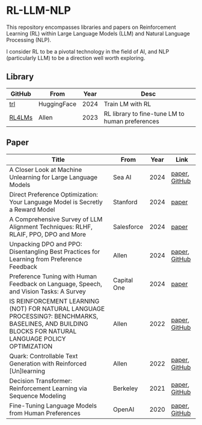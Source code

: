 # RL-LLM-NLP
This repository encompasses libraries and papers on Reinforcement Learning (RL) within Large Language Models (LLM) and Natural Language Processing (NLP).

I consider RL to be a pivotal technology in the field of AI, and NLP (particularly LLM) to be a direction well worth exploring.

## Library

| GitHub                                      | From        | Year | Desc                                            |
| ------------------------------------------- | ----------- | ---- | ----------------------------------------------- |
| [trl](https://github.com/huggingface/trl)   | HuggingFace | 2024 | Train LM with RL                                |
| [RL4LMs](https://github.com/allenai/RL4LMs) | Allen       | 2023 | RL library to fine-tune LM to human preferences |

## Paper

| Title                                                        | From        | Year | Link                                                         |
| ------------------------------------------------------------ | ----------- | ---- | ------------------------------------------------------------ |
| A Closer Look at Machine Unlearning for Large Language Models | Sea AI      | 2024 | [paper](https://arxiv.org/abs/2410.08109v1), [GitHub](https://github.com/sail-sg/closer-look-LLM-unlearning) |
| Direct Preference Optimization: Your Language Model is Secretly a Reward Model | Stanford    | 2024 | [paper](https://arxiv.org/abs/2305.18290)                    |
| A Comprehensive Survey of LLM Alignment Techniques: RLHF, RLAIF, PPO, DPO and More | Salesforce  | 2024 | [paper](https://arxiv.org/abs/2407.16216)                    |
| Unpacking DPO and PPO: Disentangling Best Practices for Learning from Preference Feedback | Allen       | 2024 | [paper](https://arxiv.org/abs/2406.09279), [GitHub](https://github.com/hamishivi/EasyLM) |
| Preference Tuning with Human Feedback on Language, Speech, and Vision Tasks: A Survey | Capital One | 2024 | [paper](http://arxiv.org/abs/2409.11564)                     |
| IS REINFORCEMENT LEARNING (NOT) FOR NATURAL LANGUAGE PROCESSING?: BENCHMARKS, BASELINES, AND BUILDING BLOCKS FOR NATURAL LANGUAGE POLICY OPTIMIZATION | Allen       | 2022 | [paper](http://arxiv.org/abs/2210.01241), [GitHub](https://github.com/allenai/rl4lms) |
| Quark: Controllable Text Generation with Reinforced [Un]learning | Allen       | 2022 | [paper](http://arxiv.org/abs/2205.13636), [GitHub](https://github.com/GXimingLu/Quark) |
| Decision Transformer: Reinforcement Learning via Sequence Modeling | Berkeley    | 2021 | [paper](https://arxiv.org/abs/2106.01345), [GitHub](https://github.com/kzl/decision-transformer) |
| Fine-Tuning Language Models from Human Preferences           | OpenAI      | 2020 | [paper](http://arxiv.org/abs/1909.08593), [GitHub](https://github.com/openai/lm-human-preferences) |

